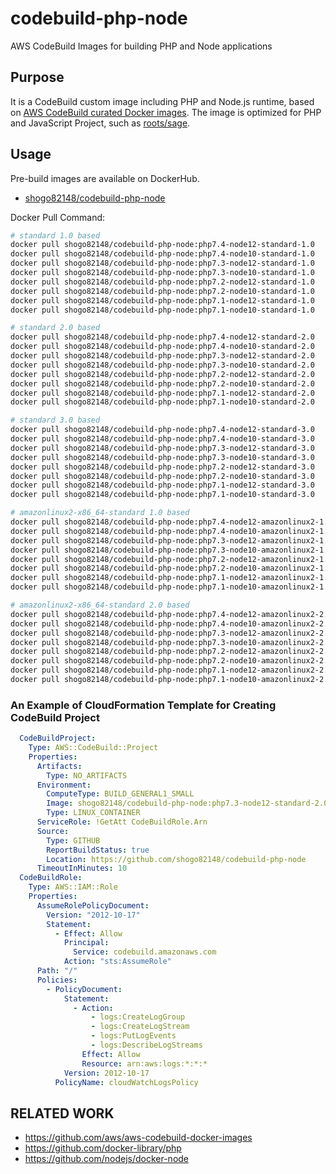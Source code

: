 # codebuild-php-node
AWS CodeBuild Images for building PHP and Node applications

## Purpose

It is a CodeBuild custom image including PHP and Node.js runtime, based on [AWS CodeBuild curated Docker images](https://github.com/aws/aws-codebuild-docker-images).
The image is optimized for PHP and JavaScript Project, such as [roots/sage](https://github.com/roots/sage).

## Usage

Pre-build images are available on DockerHub.

- [shogo82148/codebuild-php-node](https://hub.docker.com/r/shogo82148/codebuild-php-node)

Docker Pull Command:

```bash
# standard 1.0 based
docker pull shogo82148/codebuild-php-node:php7.4-node12-standard-1.0
docker pull shogo82148/codebuild-php-node:php7.4-node10-standard-1.0
docker pull shogo82148/codebuild-php-node:php7.3-node12-standard-1.0
docker pull shogo82148/codebuild-php-node:php7.3-node10-standard-1.0
docker pull shogo82148/codebuild-php-node:php7.2-node12-standard-1.0
docker pull shogo82148/codebuild-php-node:php7.2-node10-standard-1.0
docker pull shogo82148/codebuild-php-node:php7.1-node12-standard-1.0
docker pull shogo82148/codebuild-php-node:php7.1-node10-standard-1.0

# standard 2.0 based
docker pull shogo82148/codebuild-php-node:php7.4-node12-standard-2.0
docker pull shogo82148/codebuild-php-node:php7.4-node10-standard-2.0
docker pull shogo82148/codebuild-php-node:php7.3-node12-standard-2.0
docker pull shogo82148/codebuild-php-node:php7.3-node10-standard-2.0
docker pull shogo82148/codebuild-php-node:php7.2-node12-standard-2.0
docker pull shogo82148/codebuild-php-node:php7.2-node10-standard-2.0
docker pull shogo82148/codebuild-php-node:php7.1-node12-standard-2.0
docker pull shogo82148/codebuild-php-node:php7.1-node10-standard-2.0

# standard 3.0 based
docker pull shogo82148/codebuild-php-node:php7.4-node12-standard-3.0
docker pull shogo82148/codebuild-php-node:php7.4-node10-standard-3.0
docker pull shogo82148/codebuild-php-node:php7.3-node12-standard-3.0
docker pull shogo82148/codebuild-php-node:php7.3-node10-standard-3.0
docker pull shogo82148/codebuild-php-node:php7.2-node12-standard-3.0
docker pull shogo82148/codebuild-php-node:php7.2-node10-standard-3.0
docker pull shogo82148/codebuild-php-node:php7.1-node12-standard-3.0
docker pull shogo82148/codebuild-php-node:php7.1-node10-standard-3.0

# amazonlinux2-x86_64-standard 1.0 based
docker pull shogo82148/codebuild-php-node:php7.4-node12-amazonlinux2-1.0
docker pull shogo82148/codebuild-php-node:php7.4-node10-amazonlinux2-1.0
docker pull shogo82148/codebuild-php-node:php7.3-node12-amazonlinux2-1.0
docker pull shogo82148/codebuild-php-node:php7.3-node10-amazonlinux2-1.0
docker pull shogo82148/codebuild-php-node:php7.2-node12-amazonlinux2-1.0
docker pull shogo82148/codebuild-php-node:php7.2-node10-amazonlinux2-1.0
docker pull shogo82148/codebuild-php-node:php7.1-node12-amazonlinux2-1.0
docker pull shogo82148/codebuild-php-node:php7.1-node10-amazonlinux2-1.0

# amazonlinux2-x86_64-standard 2.0 based
docker pull shogo82148/codebuild-php-node:php7.4-node12-amazonlinux2-2.0
docker pull shogo82148/codebuild-php-node:php7.4-node10-amazonlinux2-2.0
docker pull shogo82148/codebuild-php-node:php7.3-node12-amazonlinux2-2.0
docker pull shogo82148/codebuild-php-node:php7.3-node10-amazonlinux2-2.0
docker pull shogo82148/codebuild-php-node:php7.2-node12-amazonlinux2-2.0
docker pull shogo82148/codebuild-php-node:php7.2-node10-amazonlinux2-2.0
docker pull shogo82148/codebuild-php-node:php7.1-node12-amazonlinux2-2.0
docker pull shogo82148/codebuild-php-node:php7.1-node10-amazonlinux2-2.0
```

### An Example of CloudFormation Template for Creating CodeBuild Project

```yaml
  CodeBuildProject:
    Type: AWS::CodeBuild::Project
    Properties:
      Artifacts:
        Type: NO_ARTIFACTS
      Environment:
        ComputeType: BUILD_GENERAL1_SMALL
        Image: shogo82148/codebuild-php-node:php7.3-node12-standard-2.0
        Type: LINUX_CONTAINER
      ServiceRole: !GetAtt CodeBuildRole.Arn
      Source:
        Type: GITHUB
        ReportBuildStatus: true
        Location: https://github.com/shogo82148/codebuild-php-node
      TimeoutInMinutes: 10
  CodeBuildRole:
    Type: AWS::IAM::Role
    Properties:
      AssumeRolePolicyDocument:
        Version: "2012-10-17"
        Statement:
          - Effect: Allow
            Principal:
              Service: codebuild.amazonaws.com
            Action: "sts:AssumeRole"
      Path: "/"
      Policies:
        - PolicyDocument:
            Statement:
              - Action:
                  - logs:CreateLogGroup
                  - logs:CreateLogStream
                  - logs:PutLogEvents
                  - logs:DescribeLogStreams
                Effect: Allow
                Resource: arn:aws:logs:*:*:*
            Version: 2012-10-17
          PolicyName: cloudWatchLogsPolicy
```

## RELATED WORK

- https://github.com/aws/aws-codebuild-docker-images
- https://github.com/docker-library/php
- https://github.com/nodejs/docker-node
